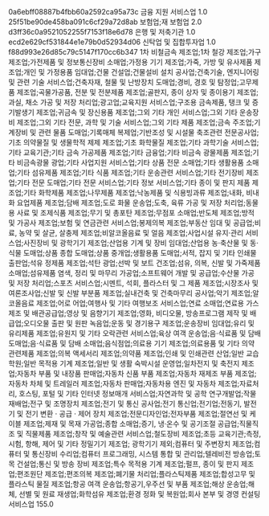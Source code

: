 0a6ebff08887b4fbb60a2592ca95a73c	금융 지원 서비스업	1.0
25f51be90de458ba091c6cf29a72d8ab	보험업;재 보험업	2.0
d3ff36c0a9521052255f7153f18e6d78	은행 및 저축기관	1.0
ecd2e629cf531844e1e79b0d52934d06	신탁업 및 집합투자업	1.0
f88d993e26d85c79c5147f170cc6b347	1차 비철금속 제조업;1차 철강 제조업;가구 제조업;가전제품 및 정보통신장비 소매업;가정용 기기 제조업;가죽, 가방 및 유사제품 제조업;개인 및 가정용품 임대업;건물 건설업;건물설비 설치 공사업;건축기술, 엔지니어링 및 관련 기술 서비스업;건축자재, 철물 및 난방장치 도매업;경비, 경호 및 탐정업;고무제품 제조업;곡물가공품, 전분 및 전분제품 제조업;골판지, 종이 상자 및 종이용기 제조업;과실, 채소 가공 및 저장 처리업;광고업;교육지원 서비스업;구조용 금속제품, 탱크 및 증기발생기 제조업;귀금속 및 장신용품 제조업;그외 기타 개인 서비스업;그외 기타 운송장비 제조업;그외 기타 전문, 과학 및 기술 서비스업;그외 기타 제품 제조업;금속 주조업;기계장비 및 관련 물품 도매업;기록매체 복제업;기반조성 및 시설물 축조관련 전문공사업;기초 의약물질 및 생물학적 제제 제조업;기초 화학물질 제조업;기타 과학기술 서비스업;기타 교육기관;기타 금속 가공제품 제조업;기타 금융업;기타 비금속 광물제품 제조업;기타 비금속광물 광업;기타 사업지원 서비스업;기타 상품 전문 소매업;기타 생활용품 소매업;기타 섬유제품 제조업;기타 식품 제조업;기타 운송관련 서비스업;기타 전기장비 제조업;기타 전문 도매업;기타 전문 서비스업;기타 정보 서비스업;기타 종이 및 판지 제품 제조업;기타 화학제품 제조업;나무제품 제조업;낙농제품 및 식용빙과류 제조업;내화, 비내화 요업제품 제조업;담배 제조업;도로 화물 운송업;도축, 육류 가공 및 저장 처리업;동물용 사료 및 조제식품 제조업;무기 및 총포탄 제조업;무점포 소매업;반도체 제조업;방적 및 가공사 제조업;보험 및 연금관련 서비스업;봉제의복 제조업;부동산 임대 및 공급업;비료, 농약 및 살균, 살충제 제조업;비알코올음료 및 얼음 제조업;사업시설 유지·관리 서비스업;사진장비 및 광학기기 제조업;산업용 기계 및 장비 임대업;산업용 농·축산물 및 동·식물 도매업;상품 종합 도매업;상품 중개업;생활용품 도매업;서적, 잡지 및 기타 인쇄물 출판업;석유 정제품 제조업;석탄 광업;선박 및 보트 건조업;섬유, 의복, 신발 및 가죽제품 소매업;섬유제품 염색, 정리 및 마무리 가공업;소프트웨어 개발 및 공급업;수산물 가공 및 저장 처리업;스포츠 서비스업;시멘트, 석회, 플라스터 및 그 제품 제조업;시장조사 및 여론조사업;신발 및 신발 부분품 제조업;실내건축 및 건축마무리 공사업;악기 제조업;알코올음료 제조업;어로 어업;여행사 및 기타 여행보조 서비스업;연료 소매업;연료용 가스 제조 및 배관공급업;영상 및 음향기기 제조업;영화, 비디오물, 방송프로그램 제작 및 배급업;오디오물 출판 및 원판 녹음업;운동 및 경기용구 제조업;운송장비 임대업;유리 및 유리제품 제조업;유원지 및 기타 오락관련 서비스업;육상 여객 운송업;음·식료품 및 담배 도매업;음·식료품 및 담배 소매업;음식점업;의료용 기기 제조업;의료용품 및 기타 의약 관련제품 제조업;의복 액세서리 제조업;의약품 제조업;인쇄 및 인쇄관련 산업;일반 교습 학원;일반 목적용 기계 제조업;일반 및 생활 숙박시설 운영업;일차전지 및 축전지 제조업;자동차 부품 및 내장품 판매업;자동차 신품 부품 제조업;자동차 재제조 부품 제조업;자동차 차체 및 트레일러 제조업;자동차 판매업;자동차용 엔진 및 자동차 제조업;자료처리, 호스팅, 포털 및 기타 인터넷 정보매개 서비스업;자연과학 및 공학 연구개발업;작물 재배업;전구 및 조명장치 제조업;전기 및 통신 공사업;전기 통신업;전기업;전동기, 발전기 및 전기 변환 · 공급 · 제어 장치 제조업;전문디자인업;전자부품 제조업;절연선 및 케이블 제조업;제재 및 목재 가공업;종합 소매업;증기, 냉·온수 및 공기조절 공급업;직물직조 및 직물제품 제조업;창작 및 예술관련 서비스업;철도장비 제조업;초등 교육기관;측정, 시험, 항해, 제어 및 기타 정밀기기 제조업; 광학기기 제외;컴퓨터 및 주변장치 제조업;컴퓨터 및 통신장비 수리업;컴퓨터 프로그래밍, 시스템 통합 및 관리업;텔레비전 방송업;토목 건설업;통신 및 방송 장비 제조업;특수 목적용 기계 제조업;펄프, 종이 및 판지 제조업;편조원단 제조업;편조의복 제조업;폐기물 처리업;플라스틱제품 제조업;합성고무 및 플라스틱 물질 제조업;항공 여객 운송업;항공기,우주선 및 부품 제조업;해상 운송업;해체, 선별 및 원료 재생업;화학섬유 제조업;환경 정화 및 복원업;회사 본부 및 경영 컨설팅 서비스업	155.0

